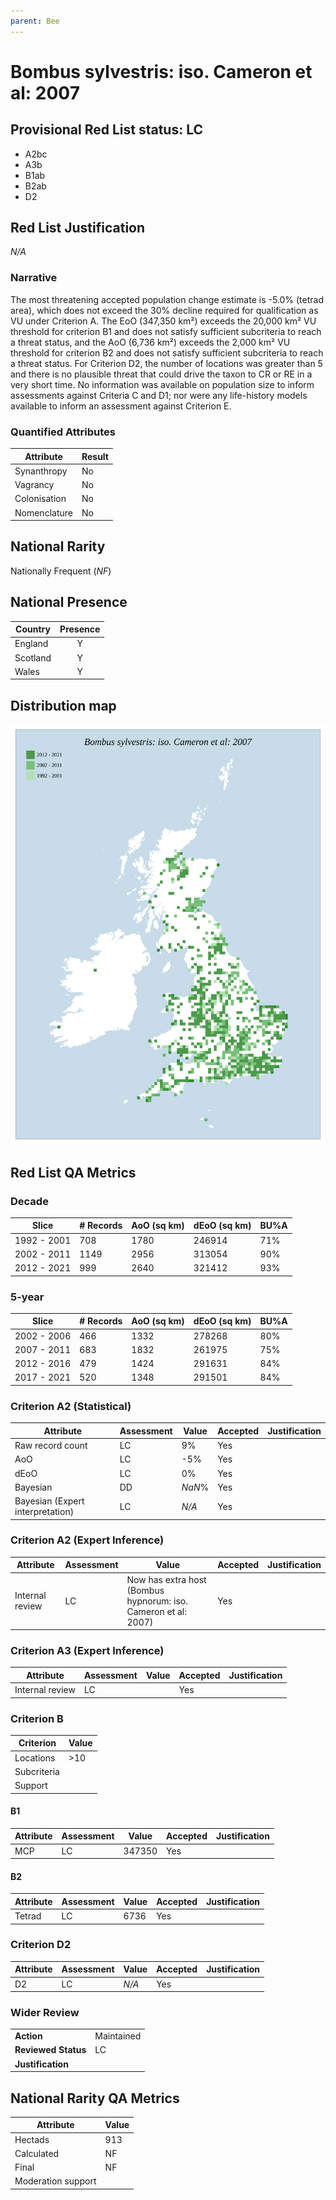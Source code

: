```yaml
---
parent: Bee
---
```


# Bombus sylvestris: iso. Cameron et al: 2007

## Provisional Red List status: LC
- A2bc
- A3b
- B1ab
- B2ab
- D2

## Red List Justification
*N/A*

### Narrative


The most threatening accepted population change estimate is -5.0% (tetrad area), which does not exceed the 30% decline required for qualification as VU under Criterion A. The EoO (347,350 km²) exceeds the 20,000 km² VU threshold for criterion B1 and does not satisfy sufficient subcriteria to reach a threat status, and the AoO (6,736 km²) exceeds the 2,000 km² VU threshold for criterion B2 and does not satisfy sufficient subcriteria to reach a threat status. For Criterion D2, the number of locations was greater than 5 and there is no plausible threat that could drive the taxon to CR or RE in a very short time. No information was available on population size to inform assessments against Criteria C and D1; nor were any life-history models available to inform an assessment against Criterion E.

### Quantified Attributes
|Attribute|Result|
|---|---|
|Synanthropy|No|
|Vagrancy|No|
|Colonisation|No|
|Nomenclature|No|


## National Rarity
Nationally Frequent (*NF*)

## National Presence
|Country|Presence
|---|:-:|
|England|Y|
|Scotland|Y|
|Wales|Y|


## Distribution map
![](../map/546.svg)

## Red List QA Metrics
### Decade
| Slice | # Records | AoO (sq km) | dEoO (sq km) |BU%A |
|---|---|---|---|---|
|1992 - 2001|708|1780|246914|71%|
|2002 - 2011|1149|2956|313054|90%|
|2012 - 2021|999|2640|321412|93%|

### 5-year
| Slice | # Records | AoO (sq km) | dEoO (sq km) |BU%A |
|---|---|---|---|---|
|2002 - 2006|466|1332|278268|80%|
|2007 - 2011|683|1832|261975|75%|
|2012 - 2016|479|1424|291631|84%|
|2017 - 2021|520|1348|291501|84%|

### Criterion A2 (Statistical)
|Attribute|Assessment|Value|Accepted|Justification
|---|---|---|---|---|
|Raw record count|LC|9%|Yes||
|AoO|LC|-5%|Yes||
|dEoO|LC|0%|Yes||
|Bayesian|DD|*NaN*%|Yes||
|Bayesian (Expert interpretation)|LC|*N/A*|Yes||

### Criterion A2 (Expert Inference)
|Attribute|Assessment|Value|Accepted|Justification
|---|---|---|---|---|
|Internal review|LC|Now has extra host (Bombus hypnorum: iso. Cameron et al: 2007)|Yes||

### Criterion A3 (Expert Inference)
|Attribute|Assessment|Value|Accepted|Justification
|---|---|---|---|---|
|Internal review|LC||Yes||

### Criterion B
|Criterion| Value|
|---|---|
|Locations|>10|
|Subcriteria||
|Support||

#### B1
|Attribute|Assessment|Value|Accepted|Justification
|---|---|---|---|---|
|MCP|LC|347350|Yes||

#### B2
|Attribute|Assessment|Value|Accepted|Justification
|---|---|---|---|---|
|Tetrad|LC|6736|Yes||

### Criterion D2
|Attribute|Assessment|Value|Accepted|Justification
|---|---|---|---|---|
|D2|LC|*N/A*|Yes||

### Wider Review
|  |  |
|---|---|
|**Action**|Maintained|
|**Reviewed Status**|LC|
|**Justification**||

## National Rarity QA Metrics
|Attribute|Value|
|---|---|
|Hectads|913|
|Calculated|NF|
|Final|NF|
|Moderation support||
